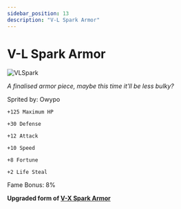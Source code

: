 ```yaml
---
sidebar_position: 13
description: "V-L Spark Armor"
---
```


# V-L Spark Armor

![VLSpark](https://vwiki.valorserver.com/api/item/picture/v-l%20spark%20armor)

<i>A finalised armor piece, maybe this time it'll be less bulky?</i>

Sprited by: Owypo

    +125 Maximum HP
    
    +30 Defense
    
    +12 Attack
    
    +10 Speed
    
    +8 Fortune
    
    +2 Life Steal
    
Fame Bonus: 8%

**Upgraded form of [V-X Spark Armor](https://wiki.valorserver.com/docs/items/armors/heavys/ut/vx_spark_armor)**
